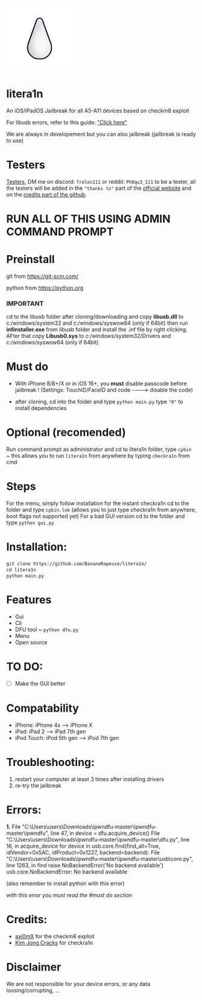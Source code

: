 <img src="litera1n.png" alt="logo">

# litera1n

An iOS/iPadOS Jailbreak for all A5-A11 devices based on checkm8 exploit
 
For libusb errors, refer to this guide: ["Click here"](https://www.smallcab.net/download/programme/xm-07/how-to-install-libusb-driver.pdf)

We are always in developement but you can also jailbreak (jailbreak is ready to use)

# Testers
<a href= https://github.com/BananeRapeuse/litera1n/blob/main/testers.md>Testers,</a>
DM me on discord: `frelon111` or reddit: `Ph0qu3_111` to be a tester,
all the testers will be added in the `"thanks to"` part of the [official website](https://bananerapseuse.github.io/litera1n) and on the [credits part of the github](https://github.com/BananeRapeuse/litera1n?tab=readme-ov-file#credits).

# RUN ALL OF THIS USING ADMIN COMMAND PROMPT

# Preinstall
git from https://git-scm.com/

python from https://python.org
### IMPORTANT
cd to the libusb folder after cloning/downloading and copy **libusb.dll** to c:/windows/system32 and c:/windows/syswow64 (only if 64bit) then run **infinstaller.exe** from libusb folder and install the .inf file by right clicking. AFter that copy **Libusb0.sys** to c:/windows/system32/Drivers and c:/windows/syswow64 (only if 64bit)

# Must do
- With iPhone 8/8+/X or in iOS 16+, you **must** disable passcode before jailbreak ! (Settings: TouchID/FaceID and code ----> disable the code)

- after cloning, cd into the folder and type `python main.py`
type `"0"` to install dependencies

# Optional (recomended)
Run command prompt as administrator and cd to litera1n folder, type `cpbin` ~ this allows you to run `litera1n` from anywhere by typing `checkra1n` from cmd

# Steps
For the menu, simply follow installation
for the instant checkra1n cd to the folder and type `cpbin.lnk` (allows you to just type checkra1n from anywhere, boot flags not supported yet)
For a bad GUI version cd to the folder and type `python gui.py`

# Installation:
```
git clone https://github.com/BananeRapeuse/litera1n/
cd litera1n
python main.py
```

# Features
- Gui
- Cli
- DFU tool ~ `python dfu.py`
- Menu
- Open source

# TO DO:
- [ ] Make the GUI better

# Compatability

- iPhone: iPhone 4s --> iPhone X
- iPad: iPad 2 --> iPad 7th gen
- iPod Touch: iPod 5th gen --> iPod 7th gen

# Troubleshooting:
1. restart your computer at least 3 times after installing drivers
2. re-try the jailbreak

# Errors:
 **1.** File "C:\Users\users\Downloads\ipwndfu-master\ipwndfu-master\ipwndfu", line 47, in <module>
    device = dfu.acquire_device()
  File "C:\Users\users\Downloads\ipwndfu-master\ipwndfu-master\dfu.py", line 16, in acquire_device
    for device in usb.core.find(find_all=True, idVendor=0x5AC, idProduct=0x1227, backend=backend):
  File "C:\Users\users\Downloads\ipwndfu-master\ipwndfu-master\usb\core.py", line 1263, in find
    raise NoBackendError('No backend available')
usb.core.NoBackendError: No backend available
 
 
(also remember to install python with this error)

_with this error you must read the #must do section_

# Credits:
- [axi0mX](https://github.com/axi0mx) for the checkm8 exploit
- [Kim Jong Cracks](https://github.com/KJCracks) for checkra1n
 
 # Disclaimer
 We are not responsible for your device errors, or any data loosing/corrupting, ...

